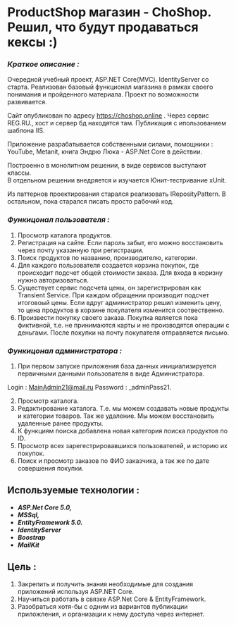 # ProductShop магазин - ChoShop. Решил, что будут продаваться кексы :)
### ___Краткое описание :___  
Очередной учебный проект, ASP.NET Core(MVC). IdentityServer со старта. 
Реализован базовый функционал магазина в рамках своего понимания и пройденного материала. Проект по возможности развивается.

Сайт опубликован по адресу https://choshop.online . Через сервис REG.RU., хост и сервер бд находятся там. Публикация с ипользованием шаблона IIS.

Приложение разрабатывается собственными силами, помощники : YouTube, Metanit, книга Эндрю Люка - ASP.Net Core в действии.

Построенно в монолитном решении, в виде сервисов выступают классы.    
В отдельном решении внедряется и изучается Юнит-тестривание xUnit.

Из паттернов проектирования старался реализовать IReposityPattern. В остальном, пока старался писать просто рабочий код.


### ___Функицонал пользователя :___    
1. Просмотр каталога продуктов.    
2. Регистрация на сайте. Если пароль забыт, его можно восстановить через почту указанную при регистрации.  
3. Поиск продуктов по названию, производителю, категории.
4. Для каждого пользователя создается корзина покупок, где происходит подсчет общей стоимости заказа. Для входа в коризну нужно авторизоваться.    
5. Существует сервис подсчета цены, он зарегистрирован как Transient Service. При каждом обращении производит подсчет итоговоый цены. Если вдруг администратор решил изменить цену, то цена продуктов в корзине покупателя изменится соотвественно.
6. Произвести покупку своего заказа. Покупка является пока фиктивной, т.е. не принимаются карты и не производятся операции с деньгами. После покупки на почту покупателя отправляется письмо.

### ___Функицонал администратора :___    
1. При первом запуске приложения база данных инициализируется первичными данными пользователя в виде Администратора.  

Login : MainAdmin21@mail.ru
Password : _adminPass21.   
    
2. Просмотр каталога.    
3. Редактирование каталога. Т.е. мы можем создавать новые продукты и категории товаров. Так же удаление. Мы можем восстановить удаленные ранее продукты.
4. К функциям поиска добавлена новая категория поиска продуктов по ID.    
5. Просмотр всех зарегестрировавшихся пользователей, и историю их покупок.    
6. Поиск и просмотр заказов по ФИО заказчика, а так же по дате совершения покупки.


## Используемые технологии :
 - ___ASP.Net Core 5.0,___    
 - ___MSSql,___    
 - ___EntityFramework 5.0.___ 
 - ___IdentityServer___
 - ___Boostrap___    
 - ___MailKit___ 
## Цель :
  1. Закрепить и получить знания необходимые для создания приложений используя ASP.NET Core.        
  2. Научиться работать в связке ASP.Net Core & EntityFramework.     
  3. Разобраться хотя-бы с одним из вариантов публикации приложления, и организации к нему доступа через интернет.      
   
